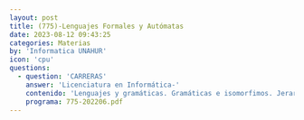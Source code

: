 ```yaml
---
layout: post
title: (775)-Lenguajes Formales y Autómatas
date: 2023-08-12 09:43:25
categories: Materias
by: 'Informatica UNAHUR'
icon: 'cpu'
questions:
  - question: 'CARRERAS'
    answer: 'Licenciatura en Informática-'
    contenido: 'Lenguajes y gramáticas. Gramáticas e isomorfimos. Jerarquía de Chomsky. Lenguajes regulares. Autómatas. Expresiones regulares. Minimización de autómatas. Analizadores lexicográficos. Lenguajes independientes de contexto. Árboles de derivación. Autómatas de pila. Lenguajes determinísticos. Lenguajes tipo 1 y tipo 0. Máquinas asociadas. Máquinas de Turing. Problema de la detención.'
    programa: 775-202206.pdf
---
```


